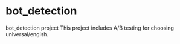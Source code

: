 # bot_detection
bot_detection project
This project includes A/B testing for choosing universal/engish.
